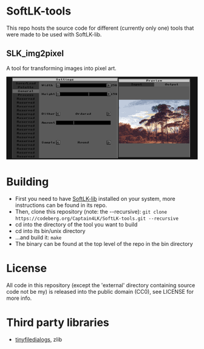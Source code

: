 # SoftLK-tools

This repo hosts the source code for different (currently only one) tools that were made to be used with SoftLK-lib.

## SLK_img2pixel

A tool for transforming images into pixel art.

![SLK_img2pixel_preview](screenshots/SLK_img2pixel.png)

# Building

* First you need to have [SoftLK-lib](https://codeberg.org/Captain4LK/SoftLK-lib) installed on your system, more instructions can be found in its repo.
* Then, clone this repository (note: the --recursive): ``git clone https://codeberg.org/Captain4LK/SoftLK-tools.git --recursive``
* cd into the directory of the tool you want to build
* cd into its bin/unix directory
* ...and build it: ``make``
* The binary can be found at the top level of the repo in the bin directory

# License

All code in this repository (except the 'external' directory containing source code not be my) is released into the public domain (CC0), see LICENSE for more info.

# Third party libraries

* [tinyfiledialogs](https://sourceforge.net/projects/tinyfiledialogs/), zlib
